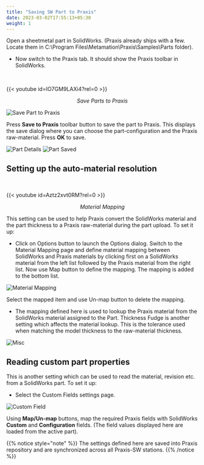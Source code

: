 ```yaml
---
title: "Saving SW Part to Praxis"
date: 2023-03-02T17:55:13+05:30
weight: 1
---
```



Open a sheetmetal part in SolidWorks. (Praxis already ships with a few. Locate them in C:\Program Files\Metamation\Praxis\Samples\Parts folder).

* Now switch to the Praxis tab. It should show the Praxis toolbar in SolidWorks.

<!--<div style="text-align: center">{{< video src="/videos/8. CAD Extensions/8.2 SolidWorks Addin/8.2.1 Saving SW Part to Praxis/Save Parts.mp4" type="video/mp4" >}}</div>-->

&nbsp;
&nbsp;

{{< youtube id=IO7GM9LAXi4?rel=0 >}}

*<div style="text-align: center">Save Parts to Praxis</div>*


![Save Part to Praxis](/images/SaveSWPart.png)

Press **Save to Praxis** toolbar button to save the part to Praxis. This displays the save dialog where you can choose the part-configuration and the Praxis raw-material. Press **OK** to save.

![Part Details](/images/PartDetails.png?classes=inline)
![Part Saved](/images/PartSaved.png?classes=inline)

Setting up the auto-material resolution
---------------------------------------

<!--<div style="text-align: center">{{< video src="/videos/8. CAD Extensions/8.2 SolidWorks Addin/8.2.1 Saving SW Part to Praxis/MTRL mapping.mp4" type="video/mp4" >}}</div>-->

&nbsp;
&nbsp;

{{< youtube id=Aztz2xvt0RM?rel=0 >}}

*<div style="text-align: center">Material Mapping</div>*

This setting can be used to help Praxis convert the SolidWorks material and the part thickness to a Praxis raw-material during the part upload. To set it up:

* Click on Options button to launch the Options dialog. Switch to the Material Mapping page and define material mapping between SolidWorks and Praxis materials by clicking first on a SolidWorks material from the left list followed by the Praxis material from the right list. Now use Map button to define the mapping. The mapping is added to the bottom list.

![Material Mapping](/images/MaterialMapping.png)

Select the mapped item and use Un-map button to delete the mapping.

* The mapping defined here is used to lookup the Praxis material from the SolidWorks material assigned to the Part. Thickness Fudge is another setting which affects the material lookup. This is the tolerance used when matching the model thickness to the raw-material thickness.


![Misc](/images/Miscellaneous.png)

Reading custom part properties
------------------------------
This is another setting which can be used to read the material, revision etc. from a SolidWorks part. To set it up:

* Select the Custom Fields settings page.

![Custom Field](/images/CustField.png)

Using **Map/Un-map** buttons, map the required Praxis fields with SolidWorks **Custom** and **Configuration** fields. (The field values displayed here are loaded from the active part).

{{% notice style="note" %}}
The settings defined here are saved into Praxis repository and are synchronized across all Praxis-SW stations.
{{% /notice %}}